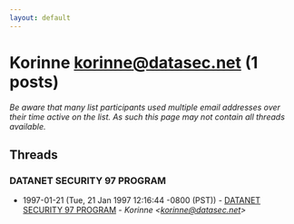 ```yaml
---
layout: default
---
```


# Korinne <korinne@datasec.net> (1 posts)

_Be aware that many list participants used multiple email addresses over their time active on the list. As such this page may not contain all threads available._

## Threads

### DATANET SECURITY 97 PROGRAM
+ 1997-01-21 (Tue, 21 Jan 1997 12:16:44 -0800 (PST)) - [DATANET SECURITY 97 PROGRAM](/archive/1997/01/5f6d3abf365ebf04a6cac7df2af525cb9a1cb504d711531e0c9e7fb4fd0e26b4) - _Korinne \<korinne@datasec.net\>_

